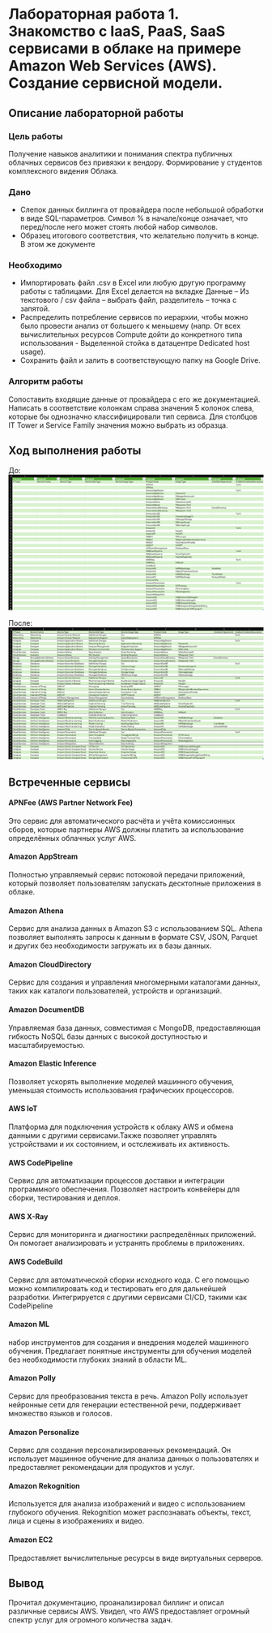 # Лабораторная работа 1. Знакомство с IaaS, PaaS, SaaS сервисами в облаке на примере Amazon Web Services (AWS). Создание сервисной модели.

## Описание лабораторной работы
### Цель работы
Получение навыков аналитики и понимания спектра публичных облачных сервисов без привязки к вендору. Формирование у студентов комплексного видения Облака. 
### Дано 
- Слепок данных биллинга от провайдера после небольшой обработки в виде SQL-параметров. Символ % в начале/конце означает, что перед/после него может стоять любой набор символов.
- Образец итогового соответствия, что желательно получить в конце. В этом же документе
### Необходимо 
- Импортировать файл .csv в Excel или любую другую программу работы с таблицами. Для Excel делается на вкладке Данные – Из текстового / csv файла – выбрать файл, разделитель – точка с запятой.
- Распределить потребление сервисов по иерархии, чтобы можно было провести анализ от большего к меньшему (напр. От всех вычислительных ресурсов Compute дойти до конкретного типа использования - Выделенной стойка в датацентре Dedicated host usage).
- Сохранить файл и залить в соответствующую папку на Google Drive.
### Алгоритм работы 
Сопоставить входящие данные от провайдера с его же документацией. Написать в соответствие колонкам справа значения 5 колонок слева, которые бы однозначно классифицировали тип сервиса. Для столбцов IT Tower и Service Family значения можно выбрать из образца.

## Ход выполнения работы 
До:
![](Screen1.png)

После:
![](Screen2.png)

## Встреченные сервисы
#### APNFee (AWS Partner Network Fee)
Это сервис для автоматического расчёта и учёта комиссионных сборов, которые партнеры AWS должны платить за использование определённых облачных услуг AWS.
#### Amazon AppStream
Полностью управляемый сервис потоковой передачи приложений, который позволяет пользователям запускать десктопные приложения в облаке.
#### Amazon Athena
Сервис для анализа данных в Amazon S3 с использованием SQL. Athena позволяет выполнять запросы к данным в формате CSV, JSON, Parquet и других без необходимости загружать их в базы данных.
#### Amazon CloudDirectory
Сервис для создания и управления многомерными каталогами данных, таких как каталоги пользователей, устройств и организаций.
#### Amazon DocumentDB
Управляемая база данных, совместимая с MongoDB, предоставляющая гибкость NoSQL базы данных с высокой доступностью и масштабируемостью.
#### Amazon Elastic Inference
Позволяет ускорять выполнение моделей машинного обучения, уменьшая стоимость использования графических процессоров.
#### AWS IoT
Платформа для подключения устройств к облаку AWS и обмена данными с другими сервисами.Также позволяет управлять устройствами и их состоянием, и остслеживать их активность.
#### AWS CodePipeline
Сервис для автоматизации процессов доставки и интеграции программного обеспечения. Позволяет настроить конвейеры для сборки, тестирования и деплоя.
#### AWS X-Ray
Сервис для мониторинга и диагностики распределённых приложений. Он помогает анализировать и устранять проблемы в приложениях.
#### AWS CodeBuild
Сервис для автоматической сборки исходного кода. С его помощью можно компилировать код и тестировать его для дальнейшей разработки. Интегрируется с другими сервисами CI/CD, такими как CodePipeline
#### Amazon ML
набор инструментов для создания и внедрения моделей машинного обучения. Предлагает понятные инструменты для обучения моделей без необходимости глубоких знаний в области ML.
#### Amazon Polly
Сервис для преобразования текста в речь. Amazon Polly использует нейронные сети для генерации естественной речи, поддерживает множество языков и голосов.
#### Amazon Personalize
Сервис для создания персонализированных рекомендаций. Он использует машинное обучение для анализа данных о пользователях и предоставляет рекомендации для продуктов и услуг.
#### Amazon Rekognition
Используется для анализа изображений и видео с использованием глубокого обучения. Rekognition может распознавать объекты, текст, лица и сцены в изображениях и видео.
#### Amazon EC2
Предоставляет вычислительные ресурсы в виде виртуальных серверов.


## Вывод
Прочитал документацию, проанализировал биллинг и описал различные сервисы AWS. Увидел, что AWS предоставляет огромный спектр услуг для огромного количества задач.

